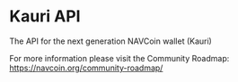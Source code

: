 # Kauri API

The API for the next generation NAVCoin wallet (Kauri)

For more information please visit the Community Roadmap:
https://navcoin.org/community-roadmap/
